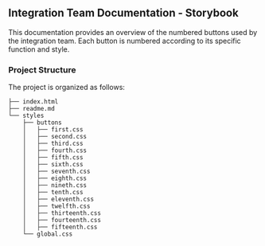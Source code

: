 ## Integration Team Documentation - Storybook

This documentation provides an overview of the numbered buttons used by the integration team. Each button is numbered according to its specific function and style.

### Project Structure

The project is organized as follows:

```
├── index.html
├── readme.md
└── styles
    ├── buttons
    │   ├── first.css
    │   ├── second.css
    │   ├── third.css
    │   ├── fourth.css
    │   ├── fifth.css
    │   ├── sixth.css
    │   ├── seventh.css
    │   ├── eighth.css
    │   ├── nineth.css
    │   ├── tenth.css
    │   ├── eleventh.css
    │   ├── twelfth.css
    │   ├── thirteenth.css
    │   ├── fourteenth.css
    │   ├── fifteenth.css
    └── global.css
```
